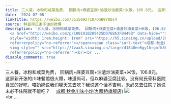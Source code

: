 ```yaml
---
title: 三人餐，冰粉和咸菜免费， 回锅肉+麻婆豆腐+油渣炒油麦菜+米饭，106.8元。 这家新开张的川味餐馆很火爆，味道尚可，但以麻婆豆腐比较，没有何氏骨科医院食堂的好...
date: '2024-07-08'
linkTitle: https://weibo.com/3515092710/OmB9Y8Qs4
source: 种豆得瓜谢不谦的微博
description: '三人餐，冰粉和咸菜免费， 回锅肉+麻婆豆腐+油渣炒油麦菜+米饭，106.8元。 这家新开张的川味餐馆很火爆，味道尚可，但以麻婆豆腐比较，没有何氏骨科医院食堂的好吃，喵奶奶说我们哪天又去吃？我说这个话不吉利，未必又去住院？她说未必不住院就不能吃？
  <a href="http://weibo.com/p/100101B209425DD768A3FB449B" data-hide=""><span class="url-icon"><img
  style="width: 1rem;height: 1rem" src="https://h5.sinaimg.cn/upload/2015/09/25/3/timeline_card_small_location_default.png"
  referrerpolicy="no-referrer"></span><span class="surl-text">成都·秋金川味小炒(九眼桥旗舰店)</span></a>
  <img style="" src="https://tvax3.sinaimg.cn/large/d1840ee6gy1hrgmfk364pj20u0140wrk.jpg"
  referrerpolicy="no-referrer"><br><br ...'
disable_comments: true
---
```

三人餐，冰粉和咸菜免费， 回锅肉+麻婆豆腐+油渣炒油麦菜+米饭，106.8元。 这家新开张的川味餐馆很火爆，味道尚可，但以麻婆豆腐比较，没有何氏骨科医院食堂的好吃，喵奶奶说我们哪天又去吃？我说这个话不吉利，未必又去住院？她说未必不住院就不能吃？ <a href="http://weibo.com/p/100101B209425DD768A3FB449B" data-hide=""><span class="url-icon"><img style="width: 1rem;height: 1rem" src="https://h5.sinaimg.cn/upload/2015/09/25/3/timeline_card_small_location_default.png" referrerpolicy="no-referrer"></span><span class="surl-text">成都·秋金川味小炒(九眼桥旗舰店)</span></a> <img style="" src="https://tvax3.sinaimg.cn/large/d1840ee6gy1hrgmfk364pj20u0140wrk.jpg" referrerpolicy="no-referrer"><br><br ...